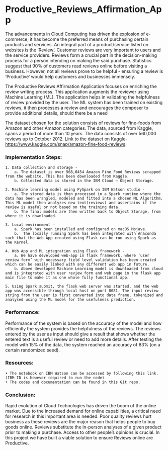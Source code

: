 # Productive_Reviews_Affirmation_App

The advancements in Cloud Computing has driven the explosion of e-commerce; it has become the preferred means of purchasing certain products and services. An integral part of a product/service listed on websites is the ‘Review’.  Customer reviews are very important to users and the service providers. Reviews form a crucial part in the decision-making process for a person intending on making the said purchase. Statistics suggest that 90% of customers read reviews online before visiting a business. However, not all reviews prove to be helpful - ensuring a review is ‘Productive’ would help customers and businesses immensely. 

The Productive Reviews Affirmation Application focuses on enriching the review writing process. This application augments the reviewer using Machine Learning (ML). The application helps in validating the helpfulness of review provided by the user. The ML system has been trained on existing reviews, it then processes a review and encourages the composer to provide additional details, should there be a need

The dataset chosen for the solution consists of reviews for fine-foods from Amazon and other Amazon categories. The data, sourced from Kaggle, spans a period of more than 10 years. The data consists of over 560,000 reviews up to October 2012. Link to the dataset on Kaggle- https://www.kaggle.com/snap/amazon-fine-food-reviews.

### Implementation Steps:

    1. Data collection and storage -
        a. The dataset is over 568,0454 Amazon Fine Food Reviews scrapped from the website. This has been downloaded from Kaggle.
        b. Collected data is stored in the IBM Cloud – Object Storage. 

    2. Machine learning model using PySpark on IBM Watson studio -
        a. The stored data is then processed in a Spark runtime where the data has been wrangled, modeled and fitted into a chosen ML Algorithm. This ML model then analyzes new text(reviews) and ascertains if the review is useful or not based on the training data.
        b. The final models are then written back to Object Storage, from where it is downloaded.

    3. Local environment –
        a. Spark has been installed and configured on macOS Mojave.
        b.  The locally running Spark has been integrated with Anaconda such that the Web App created using Flask can be run using Spark as the Kernel.

    4. Web App and ML integration using Flask framework -
        a. We have developed web-app in flask framework, where ‘user review form’ with necessary field level validation has been created which can be easily linked with any different web app in future. 
        b. Above developed Machine Learning model is downloaded from cloud and is integrated with user review form and web page in the flask app main file to make it as one whole fully functional app. 

    5. Using Spark submit, the flask web server was started, and the web app was accessible through local host on port 8081. The input review string from the user is first converted into data frame, tokenized and analysed using the ML model for the usefulness prediction. 
    
    
### Performance:
 
Performance of the system is based on the accuracy of the model and how efficiently the system provides the helpfulness of the reviews. The reviews entered by the user as input should give a result that shows whether the entered text is a useful review or need to add more details. After testing the model with 15% of the data, the system reached an accuracy of 83% (on a certain randomized seed).   

### Resources:

    • The notebook on IBM Watson can be accessed by following this link. (IBM ID is however required to run the code)
    • The codes and documentation can be found in this Git repo.


### Conclusion:

Rapid evolution of Cloud Technologies has driven the boom of the online market. Due to the increased demand for online capabilities, a critical need for research in this important area is needed. Poor quality reviews hurt business as these reviews are the major reason that helps people to buy goods online. Reviews substitute the in-person analyses of a given product prior to making a purchase. Access to other people’s opinions is crucial. In this project we have built a viable solution to ensure Reviews online are Productive.


